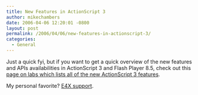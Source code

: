 ```yaml
---
title: New Features in ActionScript 3
author: mikechambers
date: 2006-04-06 12:20:01 -0800
layout: post
permalink: /2006/04/06/new-features-in-actionscript-3/
categories:
  - General
---
```



Just a quick fyi, but if you want to get a quick overview of the new features and APIs availabilities in ActionScript 3 and Flash Player 8.5, check out this [page on labs which lists all of the new ActionScript 3 features][1].

My personal favorite? [E4X support][2].

 [1]: http://labs.macromedia.com/wiki/index.php/ActionScript_3:overview#Features_of_ActionScript_3.0
 [2]: http://labs.macromedia.com/wiki/index.php/ActionScript_3:overview#ECMAScript_for_XML_.28E4X.29